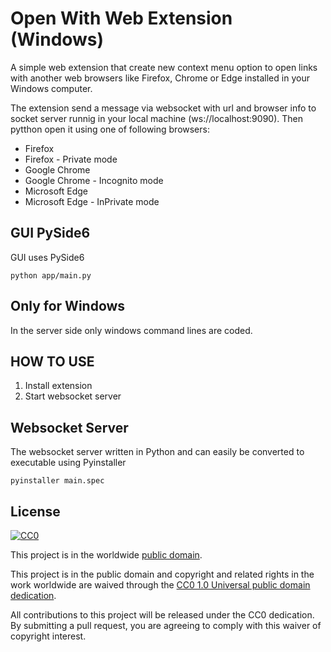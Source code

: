
# Open With Web Extension (Windows)

A simple web extension that create new context menu option to open links with another web browsers like
Firefox, Chrome or Edge installed in your Windows computer.


The extension send a message via websocket with url and browser info to socket server runnig in your local machine
(ws://localhost:9090). Then pytthon open it using one of following browsers:

- Firefox
- Firefox - Private mode
- Google Chrome
- Google Chrome - Incognito mode
- Microsoft Edge
- Microsoft Edge - InPrivate mode

## GUI PySide6
GUI uses PySide6

    python app/main.py

## Only for Windows

In the server side only windows command lines are coded.

## HOW TO USE

1. Install extension
2. Start websocket server 

## Websocket Server

The websocket server written in Python and can easily be converted to executable using Pyinstaller
    
    pyinstaller main.spec

## License ##

[![CC0](https://licensebuttons.net/p/zero/1.0/88x31.png)](https://creativecommons.org/publicdomain/zero/1.0/)

This project is in the worldwide [public domain](LICENSE).

This project is in the public domain and copyright and related rights in the work worldwide are waived through the [CC0 1.0 Universal public domain dedication](https://creativecommons.org/publicdomain/zero/1.0/).

All contributions to this project will be released under the CC0 dedication. By submitting a pull request, you are agreeing to comply with this waiver of copyright interest.